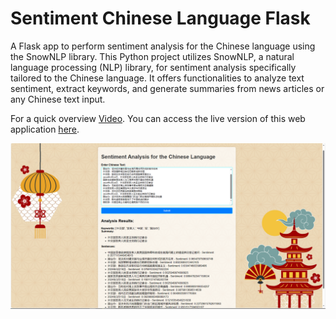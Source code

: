 # Sentiment Chinese Language Flask
 A Flask app to perform sentiment analysis for the Chinese language using the SnowNLP library. This Python project utilizes SnowNLP, a natural language processing (NLP) library, for sentiment analysis specifically tailored to the Chinese language. It offers functionalities to analyze text sentiment, extract keywords, and generate summaries from news articles or any Chinese text input. 

For a quick overview [Video](https://drive.google.com/file/d/17HqZTTDZVszN5Srn6nkpoyPzbvWXm_2_/view?usp=sharing). You can access the live version of this web application [here](https://sentiment-chinese-language.onrender.com). 

![Image Alt Text](https://github.com/ThaminduBluechiptechAsia/Sentiment-Analysis-for-the-Chinese-Language/blob/main/Screenshot%20(603).png)
